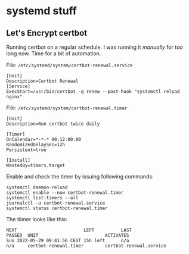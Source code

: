 # systemd stuff

## Let's Encrypt certbot

Running certbot on a regular schedule.
I was running it *manually* for too long now. Time for a bit of automation.

File: `/etc/systemd/system/certbot-renewal.service`

```
[Unit]
Description=Certbot Renewal
[Service]
ExecStart=/usr/bin/certbot -q renew --post-hook "systemctl reload nginx"
```

File: `/etc/systemd/system/certbot-renewal.timer`

```
[Unit]
Description=Run certbot twice daily

[Timer]
OnCalendar=*-*-* 00,12:00:00
RandomizedDelaySec=12h
Persistent=true

[Install]
WantedBy=timers.target
```

Enable and check the timer by issuing following commands:

```
systemctl daemon-reload
systemctl enable --now certbot-renewal.timer
systemctl list-timers --all
journalctl -u certbot-renewal.service
systemctl status certbot-renewal.timer
```

The tiimer looks like this:

```
NEXT                         LEFT          LAST                         PASSED  UNIT                         ACTIVATES
Sun 2022-05-29 09:41:56 CEST 15h left      n/a                          n/a     certbot-renewal.timer        certbot-renewal.service
```
